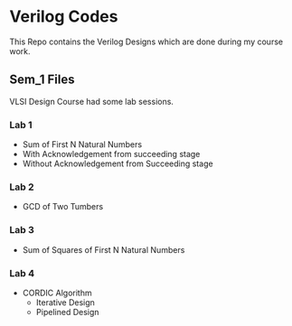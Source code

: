 # Verilog Codes
This Repo contains the Verilog Designs which are done during my course work. 
## Sem_1 Files
VLSI Design Course had some lab sessions. 

### Lab 1
* Sum of First N Natural Numbers
 * With Acknowledgement from succeeding stage
 * Without Acknowledgement from Succeeding stage

### Lab 2
* GCD of Two Tumbers

### Lab 3
* Sum of Squares of First N Natural Numbers
### Lab 4
* CORDIC Algorithm
  * Iterative Design
  * Pipelined Design
